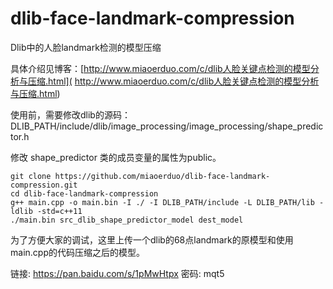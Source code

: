 # dlib-face-landmark-compression

Dlib中的人脸landmark检测的模型压缩

具体介绍见博客：[http://www.miaoerduo.com/c/dlib人脸关键点检测的模型分析与压缩.html]( http://www.miaoerduo.com/c/dlib人脸关键点检测的模型分析与压缩.html)

使用前，需要修改dlib的源码：
DLIB_PATH/include/dlib/image_processing/image_processing/shape_predictor.h

修改 shape_predictor 类的成员变量的属性为public。

```
git clone https://github.com/miaoerduo/dlib-face-landmark-compression.git
cd dlib-face-landmark-compression
g++ main.cpp -o main.bin -I ./ -I DLIB_PATH/include -L DLIB_PATH/lib -ldlib -std=c++11
./main.bin src_dlib_shape_predictor_model dest_model
```

为了方便大家的调试，这里上传一个dlib的68点landmark的原模型和使用main.cpp的代码压缩之后的模型。

链接: https://pan.baidu.com/s/1pMwHtpx 密码: mqt5

